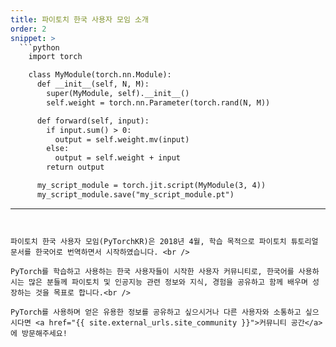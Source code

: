 ```yaml
---
title: 파이토치 한국 사용자 모임 소개
order: 2
snippet: >
  ```python
    import torch

    class MyModule(torch.nn.Module):
      def __init__(self, N, M):
        super(MyModule, self).__init__()
        self.weight = torch.nn.Parameter(torch.rand(N, M))

      def forward(self, input):
        if input.sum() > 0:
          output = self.weight.mv(input)
        else:
          output = self.weight + input
        return output

      my_script_module = torch.jit.script(MyModule(3, 4))
      my_script_module.save("my_script_module.pt")
  ```

---
```


파이토치 한국 사용자 모임(PyTorchKR)은 2018년 4월, 학습 목적으로 파이토치 튜토리얼 문서를 한국어로 번역하면서 시작하였습니다. <br />

PyTorch를 학습하고 사용하는 한국 사용자들이 시작한 사용자 커뮤니티로, 한국어를 사용하시는 많은 분들께 파이토치 및 인공지능 관련 정보와 지식, 경험을 공유하고 함께 배우며 성장하는 것을 목표로 합니다.<br />

PyTorch를 사용하며 얻은 유용한 정보를 공유하고 싶으시거나 다른 사용자와 소통하고 싶으시다면 <a href="{{ site.external_urls.site_community }}">커뮤니티 공간</a>에 방문해주세요!
